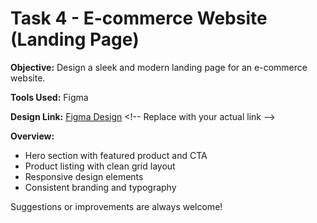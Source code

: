 # Task 4 - E-commerce Website (Landing Page)

**Objective:** Design a sleek and modern landing page for an e-commerce website.

**Tools Used:** Figma

**Design Link:** [Figma Design]([https://www.figma.com/](https://www.figma.com/design/6CE8VbwBsK9KJZLiJxTMlX/E-Commerce-Website?node-id=0-1&t=uCRRoOVYrEDcwswb-1)) <!-- Replace with your actual link -->

**Overview:**
- Hero section with featured product and CTA
- Product listing with clean grid layout
- Responsive design elements
- Consistent branding and typography

Suggestions or improvements are always welcome!

